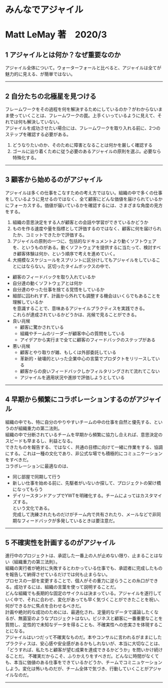 # みんなでアジャイル

# Matt LeMay 著　2020/3

## 1 アジャイルとは何か？なぜ重要なのか

アジャイル全体について。ウォーターフォールと比べると、アジャイルは全てが魅力的に見える、が簡単ではない。

---

## 2 自分たちの北極星を見つける

フレームワークをその過程を何を解決するためにしているのか？がわからないまま使っていくことは、フレームワークの罠。上手くいっているように見えて、それでは何も解決していない。  
アジャイルを成功させたい場合には、フレームワークを取り入れる前に、2つのステップを確認する必要がある。  
1.  どうなりたいのか、そのために障害となることは何かを厳しく確認する
1.  ゴールに辿り着くために従う必要のあるアジャイルの原則を選ぶ。必要なら特殊化する。

---

## 3 顧客から始めるのがアジャイル

アジャイルは多くの仕事をこなすための考え方ではない。組織の中で多くの仕事をしているように見せるのではなく、全て顧客にどんな価値を届けられているかにフォーカスする。価値が届いているかを確認するには、さまざまな角度の見方をする。  
1. 組織の意思決定をする人が顧客との会話や学習ができているかどうか
1. ものを作る速度や量を指標として評価するのではなく、顧客に何を届けられたか、コミットできたかで評価する。
1. アジャイルの原則の一つに、包括的なドキュメントより動くソフトウェアを、というものがある。動くソフトウェアを提供するに当たって、検討すべき顧客体験は何か、という順序で考えを進めていく。
1. 大規模なスケジュールをスプリントに区分けしてもアジャイルをしていることにはならない。区切ったタイムボックスの中で、
 - 顧客のフィードバックを取り入れているか
 - 自分達の動くソフトウェアとは何か
 - 自分達のやった仕事を捨てる覚悟をしているか
 - 細部に囚われすず、計画から外れても調整する機会はいくらでもあることを理解しているか  
を意識することで、意味あるアジャイルプラクティスを実践できる。  
これらが達成されているかどうかは、兆候で見ることができる。
 - 良い兆候 
   - 顧客に驚かされている
   - 組織やチームのリーダーが顧客中心の質問をしている
   - アイデアから実行まで全てに顧客のフィードバックのステップがある  
- 悪い兆候
   - 顧客とやり取りが雑、もしくは外部委託している
   - 革新的・破壊的といった企業中心の言葉でプロダクトをリリースしている
   - 顧客からの良いフィードバックしかフィルタリングされて流れてこない
   - アジャイルを適用状況や進捗で評価しようとしている

---

## 4 早期から頻繁にコラボレーションするのがアジャイル

組織の中でも、特に自分のやりやすいチームの中の仕事を自然と優先する、というのが組織重力の第二法則。  
組織の中で分断されているチームを早期から頻繁に協力し合えれば、意思決定のスピードも早まるし、利益となる。  
できたものを報告する、ではなく、共通の目標に向けて一緒に作業をする、協調にする。これは一種の文化であり、非公式な場でも積極的にコミュニケーションをすべきだ。  
コラボレーションに最適なのは、
 - 同じ部屋で同期して行う
 - 新しい仕事を始める前に、先駆者がいないか探して、プロジェクトの架け橋になってもらう
 - デイリースタンドアップでYWTを明確化する。チームによってはカスタマイズする。  
という文化である。  
完成して洗練されたものだけがチーム内で共有されたり、メールなどで非同期なフィードバックが多発しているときは要注意だ。

--- 

## 5 不確実性を計画するのがアジャイル

進行中のプロジェクトは、承認した一番上の人が止めない限り、止まることはない（組織重力の第三法則）。  
組織の実行者が絶対に失敗するとわかっている仕事でも、承認者に完成したものを報告して納得させているだけでは何も止まらない。  
プロセスの一部を変更することで、個人がその重力に逆らうことの糸口ができる。成功するには、組織の言葉を使って説明することだ。  
どんな組織でも長期的な固定のサイクルは決まっている。アジャイルを遂行していく中で、それに合わせ、変化があっても早く気づくことができたことを祝い、何ができるかに焦点を合わせるべきだ。  
計画や絶対的な成功のためには、最適化され、定量的なデータで議論したくなるが、無菌室のようなプロジェクトはない。ビジネスと顧客に一番重要なことを質問し、定性的で未知なデータを得ることも、不確実性への忠実さを体現することになる。  
アジャイルはいつだって不確実なものだ。本やコンサルに言われるがままにしたプラクティスは、安心感や安全感があるかもしれないが、本当に大切なことは、「どうすれば、私たちと顧客が望む成果を達成できるかどうか」を問いかけ続けることだ。
不確実だからこそ、ふりかえりをすべきだ。どんなに時間がなくても、本当に価値のある仕事をできているかどうか、チームでコミニュケーションしよう。変化は怖いものだが、チーム全体で気づき、行動していくことがアジャイルなのだ。

---
